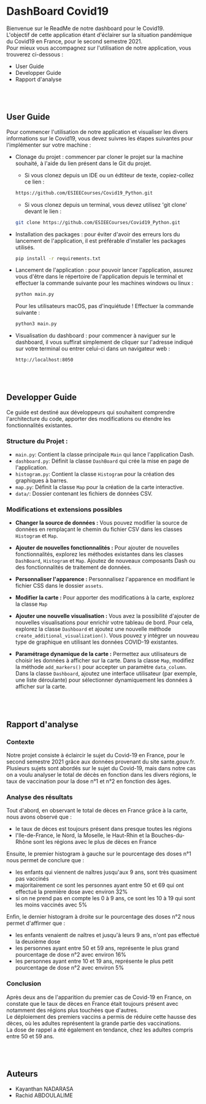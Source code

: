 # DashBoard Covid19
Bienvenue sur le ReadMe de notre dashboard pour le Covid19.  
L'objectif de cette application étant d'éclairer sur la situation pandémique du Covid19 en France, pour le second semestre 2021.  
Pour mieux vous accompagnez sur l'utilisation de notre application, vous trouverez ci-dessous :
  - User Guide
  - Developper Guide
  - Rapport d'analyse 


<br><br>

            
## User Guide
Pour commencer l'utilisation de notre application et visualiser les divers informations sur le Covid19, vous devez suivres les étapes suivantes pour l'implémenter sur votre machine :  
- Clonage du projet : commencer par cloner le projet sur la machine souhaité, à l'aide du lien présent dans le Git du projet.
  - Si vous clonez depuis un IDE ou un édtiteur de texte, copiez-collez ce lien :    
  ```bash
  https://github.com/ESIEECourses/Covid19_Python.git
  ```
  - Si vous clonez depuis un terminal, vous devez utilisez 'git clone' devant le lien :    
  ```bash
  git clone https://github.com/ESIEECourses/Covid19_Python.git
  ```
- Installation des packages : pour éviter d'avoir des erreurs lors du lancement de l'application, il est préférable d'installer les packages utilisés.
  ```bash
  pip install -r requirements.txt
  ```
- Lancement de l'application : pour pouvoir lancer l'application, assurez vous d'être dans le répertoire de l'application depuis le terminal et effectuer la commande suivante pour les machines windows ou linux :
  ```bash
  python main.py
  ```
  Pour les utilisateurs macOS, pas d'inquiétude ! Effectuer la commande suivante :
  ```bash
  python3 main.py
  ```

- Visualisation du dashboard : pour commencer à naviguer sur le dashboard, il vous suffirat simplement de cliquer sur l'adresse indiqué sur votre terminal ou entrer celui-ci dans un navigateur web :
  ```bash
  http://localhost:8050
  ```   


<br><br>


## Developper Guide
Ce guide est destiné aux développeurs qui souhaitent comprendre l'architecture du code, apporter des modifications ou étendre les fonctionnalités existantes.
### Structure du Projet :

- `main.py`: Contient la classe principale `Main` qui lance l'application Dash.
- `dashboard.py`: Définit la classe `DashBoard` qui crée la mise en page de l'application.
- `histogram.py`: Contient la classe `Histogram` pour la création des graphiques à barres.
- `map.py`: Définit la classe `Map` pour la création de la carte interactive.
- `data/`: Dossier contenant les fichiers de données CSV.

### Modifications et extensions possibles
- **Changer la source de données :**
  Vous pouvez modifier la source de données en remplaçant le chemin du fichier CSV dans les classes `Histogram` et `Map`.
  
- **Ajouter de nouvelles fonctionnalités :**
  Pour ajouter de nouvelles fonctionnalités, explorez les méthodes existantes dans les classes `DashBoard`, `Histogram` et `Map`. Ajoutez de nouveaux composants Dash ou des fonctionnalités de traitement de données.

- **Personnaliser l'apparence :**
  Personnalisez l'apparence en modifiant le fichier CSS dans le dossier `assets`.

- **Modifier la carte :**
  Pour apporter des modifications à la carte, explorez la classe `Map`

- **Ajouter une nouvelle visualisation :**
  Vous avez la possibilité d'ajouter de nouvelles visualisations pour enrichir votre tableau de bord. Pour cela, explorez la classe `Dashboard` et ajoutez une nouvelle méthode `create_additional_visualization()`. Vous pouvez y intégrer un nouveau type de       graphique en utilisant les données COVID-19 existantes.

- **Paramétrage dynamique de la carte :**
  Permettez aux utilisateurs de choisir les données à afficher sur la carte. Dans la classe `Map`, modifiez la méthode `add_markers()` pour accepter un paramètre `data_column`. Dans la classe `Dashboard`, ajoutez une interface utilisateur (par exemple, une     liste déroulante) pour sélectionner dynamiquement les données à afficher sur la carte.
  


<br><br>


## Rapport d'analyse
### Contexte
Notre projet consiste à éclaircir le sujet du Covid-19 en France, pour le second semestre 2021 grâce aux données provenant du site sante.gouv.fr.   
Plusieurs sujets sont abordés sur le sujet du Covid-19, mais dans notre cas on a voulu analyser le total de décès en fonction dans les divers régions, le taux de vaccination pour la dose n°1 et n°2 en fonction des âges.

### Analyse des résultats
Tout d'abord, en observant le total de dèces en France grâce à la carte, nous avons observé que :
- le taux de dèces est toujours présent dans presque toutes les régions
- l'Ile-de-France, le Nord, la Moselle, le Haut-Rhin et la Bouches-du-Rhône sont les régions avec le plus de dèces en France

Ensuite, le premier histogram à gauche sur le pourcentage des doses n°1 nous permet de conclure que :
- les enfants qui viennent de naîtres jusqu'aux 9 ans, sont très quasiment pas vaccinés
- majoritairement ce sont les personnes ayant entre 50 et 69 qui ont effectué la première dose avec environ 32%
- si on ne prend pas en compte les 0 à 9 ans, ce sont les 10 à 19 qui sont les moins vaccinés avec 5%

Enfin, le dernier histogram à droite sur le pourcentage des doses n°2 nous permet d'affirmer que :
- les enfants venaientt de naîtres et jusqu'à leurs 9 ans, n'ont pas effectué la deuxième dose
- les personnes ayant entre 50 et 59 ans, représente le plus grand pourcentage de dose n°2 avec environ 16%
- les personnes ayant entre 10 et 19 ans, représente le plus petit pourcentage de dose n°2 avec environ 5%

### Conclusion
Après deux ans de l'apparition du premier cas de Covid-19 en France, on constate que le taux de dèces en France était toujours présent avec notamment des régions plus touchées que d'autres.   
Le déploiement des premiers vaccins a permis de réduire cette hausse des dèces, où les adultes représentent la grande partie des vaccinations.   
La dose de rappel a été également en tendance, chez les adultes compris entre 50 et 59 ans.


<br><br>


## Auteurs
- Kayanthan NADARASA
- Rachid ABDOULALIME 
